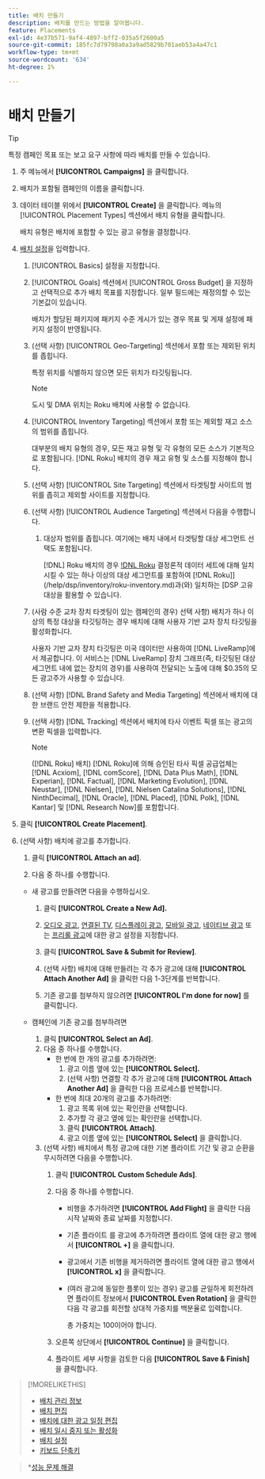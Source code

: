```yaml
---
title: 배치 만들기
description: 배치를 만드는 방법을 알아봅니다.
feature: Placements
exl-id: 4e37b571-9af4-4897-bff2-035a5f2600a5
source-git-commit: 185fc7d79798a0a3a9ad5829b701aeb53a4a47c1
workflow-type: tm+mt
source-wordcount: '634'
ht-degree: 1%

---
```


# 배치 만들기

>[!TIP]
>
>특정 캠페인 목표 또는 보고 요구 사항에 따라 배치를 만들 수 있습니다.

1. 주 메뉴에서 **[!UICONTROL Campaigns]** 을 클릭합니다.

1. 배치가 포함될 캠페인의 이름을 클릭합니다.

1. 데이터 테이블 위에서 **[!UICONTROL Create]** 을 클릭합니다. 메뉴의 [!UICONTROL Placement Types] 섹션에서 배치 유형을 클릭합니다.

   배치 유형은 배치에 포함할 수 있는 광고 유형을 결정합니다.

1. [배치 설정](placement-settings.md)을 입력합니다.

   1. [!UICONTROL Basics] 설정을 지정합니다.

   1. [!UICONTROL Goals] 섹션에서 [!UICONTROL Gross Budget] 을 지정하고 선택적으로 추가 배치 목표를 지정합니다.
일부 필드에는 재정의할 수 있는 기본값이 있습니다.

      배치가 할당된 패키지에 패키지 수준 게시가 있는 경우 목표 및 게재 설정에 패키지 설정이 반영됩니다.

   1. (선택 사항) [!UICONTROL Geo-Targeting] 섹션에서 포함 또는 제외된 위치를 좁힙니다.

      특정 위치를 식별하지 않으면 모든 위치가 타깃팅됩니다.

      >[!NOTE]
      >
      >도시 및 DMA 위치는 Roku 배치에 사용할 수 없습니다.

   1. [!UICONTROL Inventory Targeting] 섹션에서 포함 또는 제외할 재고 소스의 범위를 좁힙니다.

      대부분의 배치 유형의 경우, 모든 재고 유형 및 각 유형의 모든 소스가 기본적으로 포함됩니다. [!DNL Roku] 배치의 경우 재고 유형 및 소스를 지정해야 합니다.

   1. (선택 사항) [!UICONTROL Site Targeting] 섹션에서 타겟팅할 사이트의 범위를 좁히고 제외할 사이트를 지정합니다.

   1. (선택 사항) [!UICONTROL Audience Targeting] 섹션에서 다음을 수행합니다.

      1. 대상자 범위를 좁힙니다. 여기에는 배치 내에서 타겟팅할 대상 세그먼트 선택도 포함됩니다.

         [!DNL] Roku 배치의 경우 [!DNL Roku](옵트인) 결정론적 데이터 세트에 대해 일치시킬 수 있는 하나 이상의 대상 세그먼트를 포함하여 [!DNL Roku]](/help/dsp/inventory/roku-inventory.md)과(와) 일치하는 [DSP 고유 대상을 활용할 수 있습니다.
   1. (사람 수준 교차 장치 타겟팅이 있는 캠페인의 경우) 선택 사항) 배치가 하나 이상의 특정 대상을 타깃팅하는 경우 배치에 대해 사용자 기반 교차 장치 타깃팅을 활성화합니다.

      사용자 기반 교차 장치 타깃팅은 미국 데이터만 사용하여 [!DNL LiveRamp]에서 제공합니다. 이 서비스는 [!DNL LiveRamp] 장치 그래프(즉, 타깃팅된 대상 세그먼트 내에 없는 장치의 경우)를 사용하여 전달되는 노출에 대해 $0.35의 모든 광고주가 사용할 수 있습니다.

   1. (선택 사항) [!DNL Brand Safety and Media Targeting] 섹션에서 배치에 대한 브랜드 안전 제한을 적용합니다.

   1. (선택 사항) [!DNL Tracking] 섹션에서 배치에 타사 이벤트 픽셀 또는 광고의 변환 픽셀을 입력합니다.

      >[!NOTE]
      >
      >([!DNL Roku] 배치) [!DNL Roku]에 의해 승인된 타사 픽셀 공급업체는 [!DNL Acxiom], [!DNL comScore], [!DNL Data Plus Math], [!DNL Experian], [!DNL Factual], [!DNL Marketing Evolution], [!DNL Neustar], [!DNL Nielsen], [!DNL Nielsen Catalina Solutions], [!DNL NinthDecimal], [!DNL Oracle], [!DNL Placed], [!DNL Polk], [!DNL Kantar] 및 [!DNL Research Now]를 포함합니다.


1. 클릭 **[!UICONTROL Create Placement]**.

1. (선택 사항) 배치에 광고를 추가합니다.

   1. 클릭 **[!UICONTROL Attach an ad]**.

   1. 다음 중 하나를 수행합니다.
   * 새 광고를 만들려면 다음을 수행하십시오.

      1. 클릭 **[!UICONTROL Create a New Ad].**

      1. [오디오 광고](/help/dsp/campaign-management/ads/ad-settings-audio.md), [연결된 TV](/help/dsp/campaign-management/ads/ad-settings-connected-tv.md), [디스플레이 광고](/help/dsp/campaign-management/ads/ad-settings-display.md), [모바일 광고](/help/dsp/campaign-management/ads/ad-settings-mobile.md), [네이티브 광고](/help/dsp/campaign-management/ads/ad-settings-native.md) 또는 [프리롤 광고](/help/dsp/campaign-management/ads/ad-settings-pre-roll.md)에 대한 광고 설정을 지정합니다.

      1. 클릭 **[!UICONTROL Save & Submit for Review]**.

      1. (선택 사항) 배치에 대해 만들려는 각 추가 광고에 대해 **[!UICONTROL Attach Another Ad]** 을 클릭한 다음 1-3단계를 반복합니다.

      1. 기존 광고를 첨부하지 않으려면 **[!UICONTROL I'm done for now]** 를 클릭합니다.
   * 캠페인에 기존 광고를 첨부하려면

      1. 클릭 **[!UICONTROL Select an Ad]**.
      1. 다음 중 하나를 수행합니다.
         * 한 번에 한 개의 광고를 추가하려면:
            1. 광고 이름 옆에 있는 **[!UICONTROL Select].**
            1. (선택 사항) 연결할 각 추가 광고에 대해 **[!UICONTROL Attach Another Ad]** 을 클릭한 다음 프로세스를 반복합니다.
         * 한 번에 최대 20개의 광고를 추가하려면:
            1. 광고 목록 위에 있는 확인란을 선택합니다.
            1. 추가할 각 광고 옆에 있는 확인란을 선택합니다.
            1. 클릭 **[!UICONTROL Attach]**.
            1. 광고 이름 옆에 있는 **[!UICONTROL Select]** 을 클릭합니다.
      1. (선택 사항) 배치에서 특정 광고에 대한 기본 플라이트 기간 및 광고 순환을 무시하려면 다음을 수행합니다.
         1. 클릭 **[!UICONTROL Custom Schedule Ads]**.

         1. 다음 중 하나를 수행합니다.

            * 비행을 추가하려면 **[!UICONTROL Add Flight]** 을 클릭한 다음 시작 날짜와 종료 날짜를 지정합니다.

            * 기존 플라이트 를 광고에 추가하려면 플라이트 열에 대한 광고 행에서 **[!UICONTROL +]** 을 클릭합니다.

            * 광고에서 기존 비행을 제거하려면 플라이트 열에 대한 광고 행에서 **[!UICONTROL x]** 을 클릭합니다.

            * (여러 광고에 동일한 플롯이 있는 경우) 광고를 균일하게 회전하려면 플라이트 정보에서 **[!UICONTROL Even Rotation]** 을 클릭한 다음 각 광고를 회전할 상대적 가중치를 백분율로 입력합니다.

               총 가중치는 100이어야 합니다.
         1. 오른쪽 상단에서 **[!UICONTROL Continue]** 을 클릭합니다.

         1. 플라이트 세부 사항을 검토한 다음 **[!UICONTROL Save & Finish]** 을 클릭합니다.




>[!MORELIKETHIS]
>
>* [배치 관리 정보](placement-about.md)
>* [배치 편집](placement-edit.md)
>* [배치에 대한 광고 일정 편집](placement-edit-ad-schedule.md)
>* [배치 일시 중지 또는 활성화](placement-pause-activate.md)
>* [배치 설정](placement-settings.md)
>* [키보드 단축키](/help/dsp/campaign-management/reports/keyboard-shortcuts.md)

   >*[성능 문제 해결](/help/dsp/optimization/troubleshooting-performance.md)


